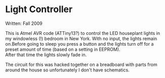 # Light Controller

Written: Fall 2009

This is Atmel AVR code (ATTiny13?) to control the LED houseplant lights in my windowless (!)
bedroom in New York.  With no input, the lights remain on.Before going to sleep you press a 
button and the lights turn off for a preset amount of time (based on a setting in EEPROM).  
After that time the lights slowly fade in.

The circuit for this was hacked together on a breadboard with parts from around the house
 so unfortunately I don't have schematics. 
